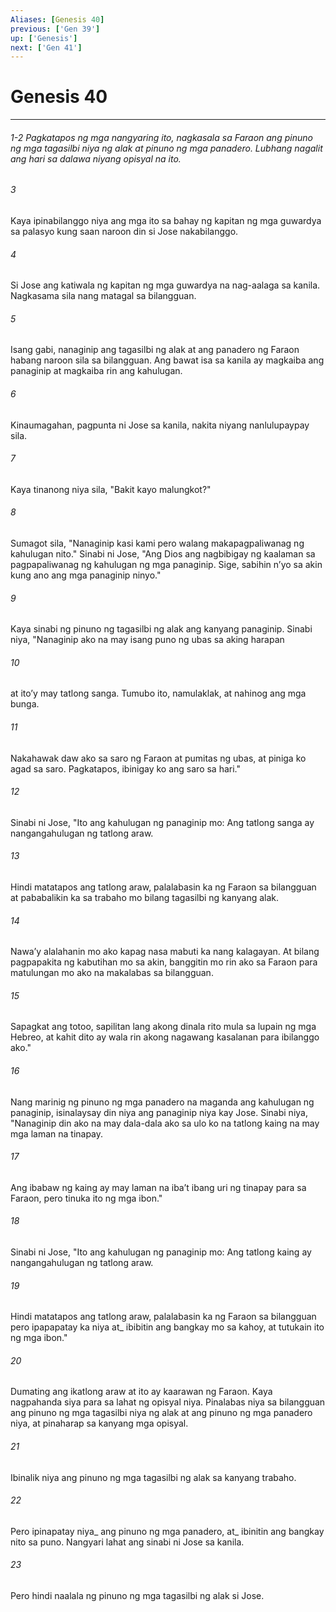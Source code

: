 ```yaml
---
Aliases: [Genesis 40]
previous: ['Gen 39']
up: ['Genesis']
next: ['Gen 41']
---
```

# Genesis 40

***
###### 1-2 Pagkatapos ng mga nangyaring ito, nagkasala sa Faraon ang pinuno ng mga tagasilbi niya ng alak at pinuno ng mga panadero. Lubhang nagalit ang hari sa dalawa niyang opisyal na ito. 





















###### 3 










Kaya ipinabilanggo niya ang mga ito sa bahay ng kapitan ng mga guwardya sa palasyo kung saan naroon din si Jose nakabilanggo. 





















###### 4 










Si Jose ang katiwala ng kapitan ng mga guwardya na nag-aalaga sa kanila. Nagkasama sila nang matagal sa bilangguan. 





















###### 5 










Isang gabi, nanaginip ang tagasilbi ng alak at ang panadero ng Faraon habang naroon sila sa bilangguan. Ang bawat isa sa kanila ay magkaiba ang panaginip at magkaiba rin ang kahulugan. 





















###### 6 










Kinaumagahan, pagpunta ni Jose sa kanila, nakita niyang nanlulupaypay sila. 





















###### 7 










Kaya tinanong niya sila, "Bakit kayo malungkot?" 





















###### 8 










Sumagot sila, "Nanaginip kasi kami pero walang makapagpaliwanag ng kahulugan nito." Sinabi ni Jose, "Ang Dios ang nagbibigay ng kaalaman sa pagpapaliwanag ng kahulugan ng mga panaginip. Sige, sabihin nʼyo sa akin kung ano ang mga panaginip ninyo." 





















###### 9 










Kaya sinabi ng pinuno ng tagasilbi ng alak ang kanyang panaginip. Sinabi niya, "Nanaginip ako na may isang puno ng ubas sa aking harapan 





















###### 10 










at itoʼy may tatlong sanga. Tumubo ito, namulaklak, at nahinog ang mga bunga. 





















###### 11 










Nakahawak daw ako sa saro ng Faraon at pumitas ng ubas, at piniga ko agad sa saro. Pagkatapos, ibinigay ko ang saro sa hari." 





















###### 12 










Sinabi ni Jose, "Ito ang kahulugan ng panaginip mo: Ang tatlong sanga ay nangangahulugan ng tatlong araw. 





















###### 13 










Hindi matatapos ang tatlong araw, palalabasin ka ng Faraon sa bilangguan at pababalikin ka sa trabaho mo bilang tagasilbi ng kanyang alak. 





















###### 14 










Nawaʼy alalahanin mo ako kapag nasa mabuti ka nang kalagayan. At bilang pagpapakita ng kabutihan mo sa akin, banggitin mo rin ako sa Faraon para matulungan mo ako na makalabas sa bilangguan. 





















###### 15 










Sapagkat ang totoo, sapilitan lang akong dinala rito mula sa lupain ng mga Hebreo, at kahit dito ay wala rin akong nagawang kasalanan para ibilanggo ako." 





















###### 16 










Nang marinig ng pinuno ng mga panadero na maganda ang kahulugan ng panaginip, isinalaysay din niya ang panaginip niya kay Jose. Sinabi niya, "Nanaginip din ako na may dala-dala ako sa ulo ko na tatlong kaing na may mga laman na tinapay. 





















###### 17 










Ang ibabaw ng kaing ay may laman na ibaʼt ibang uri ng tinapay para sa Faraon, pero tinuka ito ng mga ibon." 





















###### 18 










Sinabi ni Jose, "Ito ang kahulugan ng panaginip mo: Ang tatlong kaing ay nangangahulugan ng tatlong araw. 





















###### 19 










Hindi matatapos ang tatlong araw, palalabasin ka ng Faraon sa bilangguan pero ipapapatay ka niya at_ ibibitin ang bangkay mo sa kahoy, at tutukain ito ng mga ibon." 





















###### 20 










Dumating ang ikatlong araw at ito ay kaarawan ng Faraon. Kaya nagpahanda siya para sa lahat ng opisyal niya. Pinalabas niya sa bilangguan ang pinuno ng mga tagasilbi niya ng alak at ang pinuno ng mga panadero niya, at pinaharap sa kanyang mga opisyal. 





















###### 21 










Ibinalik niya ang pinuno ng mga tagasilbi ng alak sa kanyang trabaho. 





















###### 22 










Pero ipinapatay niya_ ang pinuno ng mga panadero, at_ ibinitin ang bangkay nito sa puno. Nangyari lahat ang sinabi ni Jose sa kanila. 





















###### 23 










Pero hindi naalala ng pinuno ng mga tagasilbi ng alak si Jose.

